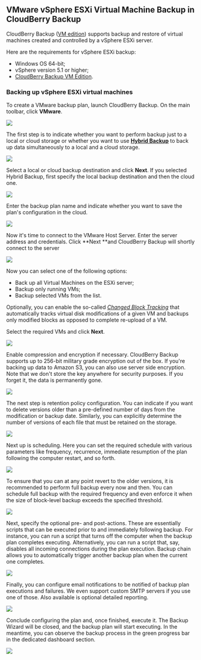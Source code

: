 ## VMware vSphere ESXi Virtual Machine Backup in CloudBerry Backup

CloudBerry Backup \([VM edition](https://www.cloudberrylab.com/backup/vmware-hyperv.aspx)\) supports backup and restore of virtual machines created and controlled by a vSphere ESXi server.

Here are the requirements for vSphere ESXi backup:

* Windows OS 64-bit;
* vSphere version 5.1 or higher;
* [CloudBerry Backup VM Edition](https://www.cloudberrylab.com/backup/vmware-hyperv.aspx).

### Backing up vSphere ESXi virtual machines

To create a VMware backup plan, launch CloudBerry Backup. On the main toolbar, click **VMware**.

![](/assets/Capture1vm.PNG)

The first step is to indicate whether you want to perform backup just to a local or cloud storage or whether you want to use [**Hybrid Backup**](https://www.cloudberry.help/overview/data-backup/backup-types/hybrid-backup.html) to back up data simultaneously to a local and a cloud storage.

![](/assets/Capture2vm.PNG)

Select a local or cloud backup destination and click **Next**. If you selected Hybrid Backup, first specify the local backup destination and then the cloud one.

![](/assets/Capture3vm.PNG)

Enter the backup plan name and indicate whether you want to save the plan's configuration in the cloud.

![](/assets/Capture4vm.PNG)

Now it's time to connect to the VMware Host Server. Enter the server address and credentials. Click **Next **and CloudBerry Backup will shortly connect to the server

![](/assets/Capture5pvm.PNG)

Now you can select one of the following options:

* Back up all Virtual Machines on the ESXi server;
* Backup only running VMs;
* Backup selected VMs from the list.

Optionally, you can enable the so-called [_Changed Block Tracking_](https://kb.vmware.com/s/article/1020128) that automatically tracks virtual disk modifications of a given VM and backups only modified blocks as opposed to complete re-upload of a VM.

Select the required VMs and click **Next**.

![](/assets/Capture6vm.PNG)

Enable compression and encryption if necessary. CloudBerry Backup supports up to 256-bit military grade encryption out of the box. If you're backing up data to Amazon S3, you can also use server side encryption. Note that we don't store the key anywhere for security purposes. If you forget it, the data is permanently gone.

![](/assets/Capture7vm.PNG)

The next step is retention policy configuration. You can indicate if you want to delete versions older than a pre-defined number of days from the modification or backup date. Similarly, you can explicitly determine the number of versions of each file that must be retained on the storage.

![](/assets/Capture8vm.PNG)

Next up is scheduling. Here you can set the required schedule with various parameters like frequency, recurrence, immediate resumption of the plan following the computer restart, and so forth.

![](/assets/Capture9vm.PNG)

To ensure that you can at any point revert to the older versions, it is recommended to perform full backup every now and then. You can schedule full backup with the required frequency and even enforce it when the size of block-level backup exceeds the specified threshold.

![](/assets/Capture10vm.PNG)

Next, specify the optional pre- and post-actions. These are essentially scripts that can be executed prior to and immediately following backup. For instance, you can run a script that turns off the computer when the backup plan completes executing. Alternatively, you can run a script that, say, disables all incoming connections during the plan execution. Backup chain allows you to automatically trigger another backup plan when the current one completes.

![](/assets/Capture11vm.PNG)

Finally, you can configure email notifications to be notified of backup plan executions and failures. We even support custom SMTP servers if you use one of those. Also available is optional detailed reporting.

![](/assets/Capture12vm.png)

Conclude configuring the plan and, once finished, execute it. The Backup Wizard will be closed, and the backup plan will start executing. In the meantime, you can observe the backup process in the green progress bar in the dedicated dashboard section.

![](/assets/Capture13vm.PNG)

